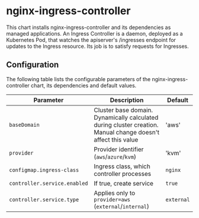 # nginx-ingress-controller

This chart installs nginx-ingress-controller and its dependencies as managed applications. An Ingress Controller is a daemon, deployed as a Kubernetes Pod, that watches the apiserver's /ingresses endpoint for updates to the Ingress resource. Its job is to satisfy requests for Ingresses.


## Configuration

The following table lists the configurable parameters of the nginx-ingress-controller chart, its dependencies and default values.

Parameter | Description | Default
--- | --- | ---
`baseDomain` | Cluster base domain. Dynamically calculated during cluster creation. Manual change doesn't affect this value | 'aws'
`provider` | Provider identifier (`aws`/`azure`/`kvm`) | 'kvm'
`configmap.ingress-class` | Ingress class, which controller processes | `nginx`
`controller.service.enabled` | If true, create service | `true`
`controller.service.type` | Applies only to `provider=aws` (`external`/`internal`) | `external`
